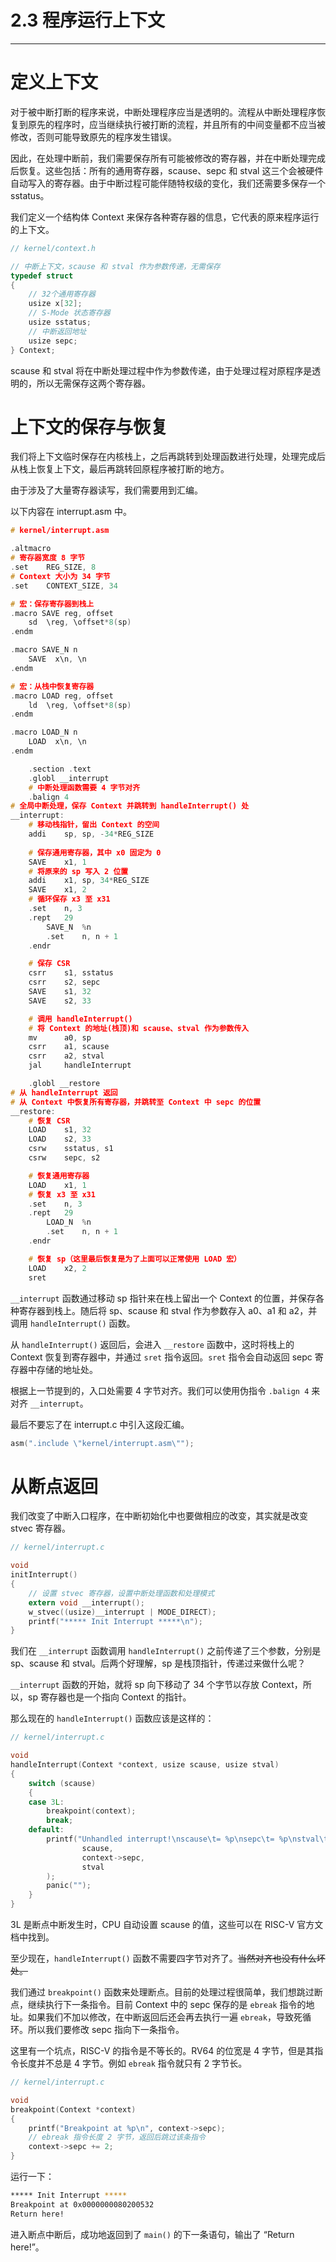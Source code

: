 # 2.3 程序运行上下文

----

# 定义上下文

对于被中断打断的程序来说，中断处理程序应当是透明的。流程从中断处理程序恢复到原先的程序时，应当继续执行被打断的流程，并且所有的中间变量都不应当被修改，否则可能导致原先的程序发生错误。

因此，在处理中断前，我们需要保存所有可能被修改的寄存器，并在中断处理完成后恢复。这些包括：所有的通用寄存器，scause、sepc 和 stval 这三个会被硬件自动写入的寄存器。由于中断过程可能伴随特权级的变化，我们还需要多保存一个 sstatus。

我们定义一个结构体 Context 来保存各种寄存器的信息，它代表的原来程序运行的上下文。

```c
// kernel/context.h

// 中断上下文，scause 和 stval 作为参数传递，无需保存
typedef struct
{
    // 32个通用寄存器
    usize x[32];
    // S-Mode 状态寄存器
    usize sstatus;
    // 中断返回地址
    usize sepc;
} Context;
```

scause 和 stval 将在中断处理过程中作为参数传递，由于处理过程对原程序是透明的，所以无需保存这两个寄存器。

# 上下文的保存与恢复

我们将上下文临时保存在内核栈上，之后再跳转到处理函数进行处理，处理完成后从栈上恢复上下文，最后再跳转回原程序被打断的地方。

由于涉及了大量寄存器读写，我们需要用到汇编。

以下内容在 interrupt.asm 中。

```c
# kernel/interrupt.asm

.altmacro
# 寄存器宽度 8 字节
.set    REG_SIZE, 8
# Context 大小为 34 字节
.set    CONTEXT_SIZE, 34

# 宏：保存寄存器到栈上
.macro SAVE reg, offset
    sd  \reg, \offset*8(sp)
.endm

.macro SAVE_N n
    SAVE  x\n, \n
.endm

# 宏：从栈中恢复寄存器
.macro LOAD reg, offset
    ld  \reg, \offset*8(sp)
.endm

.macro LOAD_N n
    LOAD  x\n, \n
.endm

    .section .text
    .globl __interrupt
    # 中断处理函数需要 4 字节对齐
    .balign 4
# 全局中断处理，保存 Context 并跳转到 handleInterrupt() 处
__interrupt:
    # 移动栈指针，留出 Context 的空间
    addi    sp, sp, -34*REG_SIZE
    
    # 保存通用寄存器，其中 x0 固定为 0
    SAVE    x1, 1
    # 将原来的 sp 写入 2 位置
    addi    x1, sp, 34*REG_SIZE
    SAVE    x1, 2
    # 循环保存 x3 至 x31
    .set    n, 3
    .rept   29
        SAVE_N  %n
        .set    n, n + 1
    .endr

    # 保存 CSR
    csrr    s1, sstatus
    csrr    s2, sepc
    SAVE    s1, 32
    SAVE    s2, 33

    # 调用 handleInterrupt()
    # 将 Context 的地址(栈顶)和 scause、stval 作为参数传入
    mv      a0, sp
    csrr    a1, scause
    csrr    a2, stval
    jal     handleInterrupt

    .globl __restore
# 从 handleInterrupt 返回
# 从 Context 中恢复所有寄存器，并跳转至 Context 中 sepc 的位置
__restore:
    # 恢复 CSR
    LOAD    s1, 32
    LOAD    s2, 33
    csrw    sstatus, s1
    csrw    sepc, s2

    # 恢复通用寄存器
    LOAD    x1, 1
    # 恢复 x3 至 x31
    .set    n, 3
    .rept   29
        LOAD_N  %n
        .set    n, n + 1
    .endr

    # 恢复 sp（这里最后恢复是为了上面可以正常使用 LOAD 宏）
    LOAD    x2, 2
    sret
```

`__interrupt` 函数通过移动 sp 指针来在栈上留出一个 Context 的位置，并保存各种寄存器到栈上。随后将 sp、scause 和 stval 作为参数存入 a0、a1 和 a2，并调用 `handleInterrupt()` 函数。

从 `handleInterrupt()` 返回后，会进入 `__restore` 函数中，这时将栈上的 Context 恢复到寄存器中，并通过 `sret` 指令返回。`sret` 指令会自动返回 sepc 寄存器中存储的地址处。

根据上一节提到的，入口处需要 4 字节对齐。我们可以使用伪指令 `.balign 4` 来对齐 `__interrupt`。

最后不要忘了在 interrupt.c 中引入这段汇编。

```c
asm(".include \"kernel/interrupt.asm\"");
```

# 从断点返回

我们改变了中断入口程序，在中断初始化中也要做相应的改变，其实就是改变 stvec 寄存器。

```c
// kernel/interrupt.c

void
initInterrupt()
{
    // 设置 stvec 寄存器，设置中断处理函数和处理模式
    extern void __interrupt();
    w_stvec((usize)__interrupt | MODE_DIRECT);
    printf("***** Init Interrupt *****\n");
}
```

我们在 `__interrupt` 函数调用 `handleInterrupt()` 之前传递了三个参数，分别是 sp、scause 和 stval。后两个好理解，sp 是栈顶指针，传递过来做什么呢？

`__interrupt` 函数的开始，就将 sp 向下移动了 34 个字节以存放 Context，所以，sp 寄存器也是一个指向 Context 的指针。

那么现在的 `handleInterrupt()` 函数应该是这样的：

```c
// kernel/interrupt.c

void
handleInterrupt(Context *context, usize scause, usize stval)
{
    switch (scause)
    {
    case 3L:
        breakpoint(context);
        break;
    default:
        printf("Unhandled interrupt!\nscause\t= %p\nsepc\t= %p\nstval\t= %p\n",
		        scause,
		        context->sepc,
		        stval
        );
		panic("");
    }
}
```

3L 是断点中断发生时，CPU 自动设置 scause 的值，这些可以在 RISC-V 官方文档中找到。

至少现在，`handleInterrupt()` 函数不需要四字节对齐了。~~当然对齐也没有什么坏处。~~

我们通过 `breakpoint()` 函数来处理断点。目前的处理过程很简单，我们想跳过断点，继续执行下一条指令。目前 Context 中的 sepc 保存的是 `ebreak` 指令的地址。如果我们不加以修改，在中断返回后还会再去执行一遍 `ebreak`，导致死循环。所以我们要修改 sepc 指向下一条指令。

这里有一个坑点，RISC-V 的指令是不等长的。RV64 的位宽是 4 字节，但是其指令长度并不总是 4 字节。例如 `ebreak` 指令就只有 2 字节长。

```c
// kernel/interrupt.c

void
breakpoint(Context *context)
{
    printf("Breakpoint at %p\n", context->sepc);
    // ebreak 指令长度 2 字节，返回后跳过该条指令
    context->sepc += 2;
}
```

运行一下：

```bash
***** Init Interrupt *****
Breakpoint at 0x0000000080200532
Return here!
```

进入断点中断后，成功地返回到了 `main()` 的下一条语句，输出了 “Return here!”。